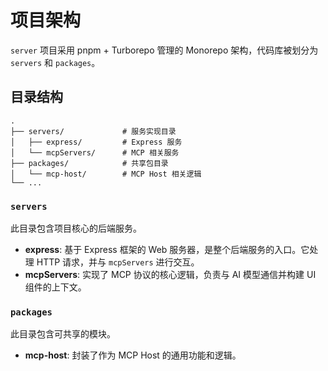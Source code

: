 
# 项目架构

`server` 项目采用 pnpm + Turborepo 管理的 Monorepo 架构，代码库被划分为 `servers` 和 `packages`。

## 目录结构

```
.
├── servers/             # 服务实现目录
│   ├── express/         # Express 服务
│   └── mcpServers/      # MCP 相关服务
├── packages/            # 共享包目录
│   └── mcp-host/        # MCP Host 相关逻辑
└── ...
```

### `servers`

此目录包含项目核心的后端服务。

- **express**: 基于 Express 框架的 Web 服务器，是整个后端服务的入口。它处理 HTTP 请求，并与 `mcpServers` 进行交互。
- **mcpServers**: 实现了 MCP 协议的核心逻辑，负责与 AI 模型通信并构建 UI 组件的上下文。

### `packages`

此目录包含可共享的模块。

- **mcp-host**: 封装了作为 MCP Host 的通用功能和逻辑。
